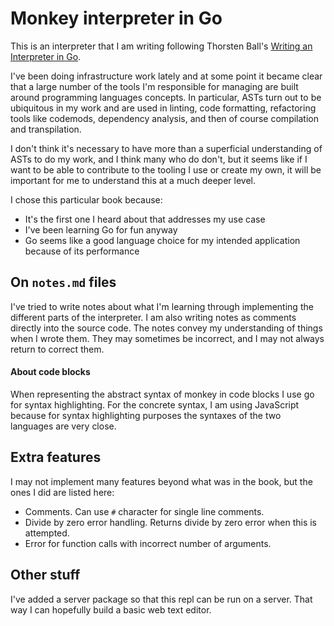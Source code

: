 # Monkey interpreter in Go

This is an interpreter that I am writing following Thorsten Ball's [Writing an Interpreter in Go](https://interpreterbook.com/).

I've been doing infrastructure work lately and at some point it became clear that a large number of the tools I'm responsible for managing are built around programming languages concepts. In particular, ASTs turn out to be ubiquitous in my work and are used in linting, code formatting, refactoring tools like codemods, dependency analysis, and then of course compilation and transpilation.

I don't think it's necessary to have more than a superficial understanding of ASTs to do my work, and I think many who do don't, but it seems like if I want to be able to contribute to the tooling I use or create my own, it will be important for me to understand this at a much deeper level.

I chose this particular book because:

- It's the first one I heard about that addresses my use case
- I've been learning Go for fun anyway
- Go seems like a good language choice for my intended application because of its performance

## On `notes.md` files

I've tried to write notes about what I'm learning through implementing the different parts of the interpreter. I am also writing notes as comments directly into the source code. The notes convey my understanding of things when I wrote them. They may sometimes be incorrect, and I may not always return to correct them.

#### About code blocks

When representing the abstract syntax of monkey in code blocks
I use go for syntax highlighting. For the concrete syntax, I
am using JavaScript because for syntax highlighting purposes
the syntaxes of the two languages are very close.

## Extra features

I may not implement many features beyond what was in the book, but the ones I did are listed here:

- Comments. Can use `#` character for single line comments.
- Divide by zero error handling. Returns divide by zero error when this is attempted.
- Error for function calls with incorrect number of arguments.

## Other stuff

I've added a server package so that this repl can be run on a
server. That way I can hopefully build a basic web text editor.
